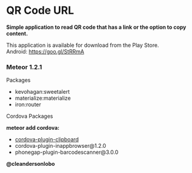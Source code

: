 # QR Code URL
<b>Simple application to read QR code that has a link or the option to copy content.</b>

This application is available for download from the Play Store.<br>Android: https://goo.gl/StRRmA

<h3>Meteor 1.2.1</h3>
Packages
<ul>
<li>kevohagan:sweetalert</li>
<li>materialize:materialize</li>
<li>iron:router</li>
</ul>
Cordova Packages<br>
    <p><b>meteor add cordova:</b> </p>
<ul>
<li><a href="https://github.com/VersoSolutions/CordovaClipboard">cordova-plugin-clipboard</a></li>
<li>cordova-plugin-inappbrowser@1.2.0</li>
<li>phonegap-plugin-barcodescanner@3.0.0</li>
</ul>

<b>@cleandersonlobo</b>
